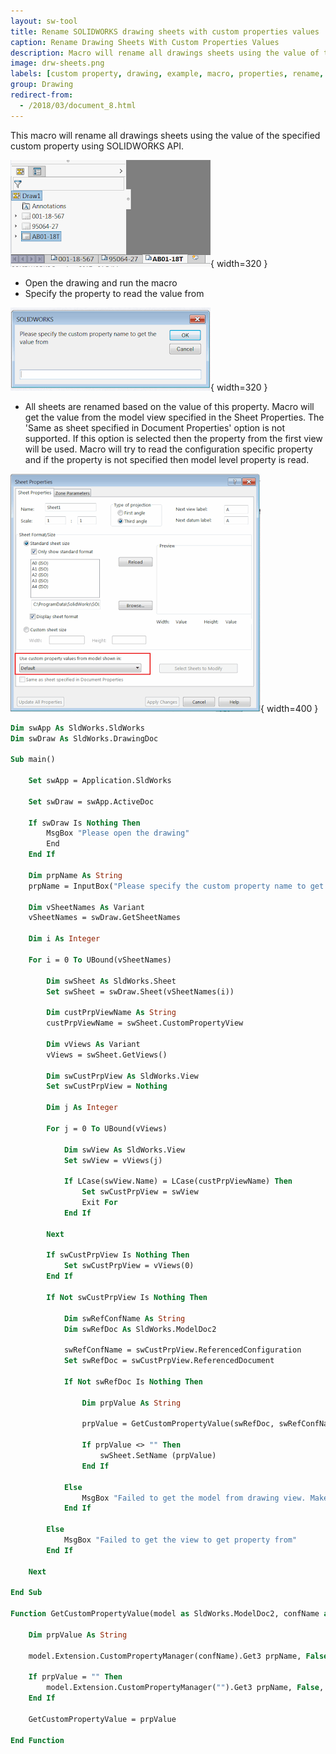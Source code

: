 ```yaml
---
layout: sw-tool
title: Rename SOLIDWORKS drawing sheets with custom properties values
caption: Rename Drawing Sheets With Custom Properties Values
description: Macro will rename all drawings sheets using the value of the specified custom property using SOLIDWORKS API
image: drw-sheets.png
labels: [custom property, drawing, example, macro, properties, rename, sheet, solidworks api, vba]
group: Drawing
redirect-from:
  - /2018/03/document_8.html
---
```

This macro will rename all drawings sheets using the value of the specified custom property using SOLIDWORKS API.

![List of sheets in the drawing](drw-sheets.png){ width=320 }

* Open the drawing and run the macro
* Specify the property to read the value from

![Popup form for property name input](get-prp-name.png){ width=320 }

* All sheets are renamed based on the value of this property. Macro will get the value from the model view specified in the Sheet Properties.
The 'Same as sheet specified in Document Properties'  option is not supported.
If this option is selected then the property from the first view will be used.
Macro will try to read the configuration specific property and if the property is not specified then model level property is read.

![Use custom properties value from model option in the sheet properties](use-custom-prps-from-view-sheet-property.png){ width=400 }

~~~ vb
Dim swApp As SldWorks.SldWorks
Dim swDraw As SldWorks.DrawingDoc

Sub main()

    Set swApp = Application.SldWorks
    
    Set swDraw = swApp.ActiveDoc
    
    If swDraw Is Nothing Then
        MsgBox "Please open the drawing"
        End
    End If
    
    Dim prpName As String
    prpName = InputBox("Please specify the custom property name to get the value from")
    
    Dim vSheetNames As Variant
    vSheetNames = swDraw.GetSheetNames
    
    Dim i As Integer
    
    For i = 0 To UBound(vSheetNames)
        
        Dim swSheet As SldWorks.Sheet
        Set swSheet = swDraw.Sheet(vSheetNames(i))
        
        Dim custPrpViewName As String
        custPrpViewName = swSheet.CustomPropertyView
        
        Dim vViews As Variant
        vViews = swSheet.GetViews()
        
        Dim swCustPrpView As SldWorks.View
        Set swCustPrpView = Nothing
        
        Dim j As Integer
        
        For j = 0 To UBound(vViews)
            
            Dim swView As SldWorks.View
            Set swView = vViews(j)
            
            If LCase(swView.Name) = LCase(custPrpViewName) Then
                Set swCustPrpView = swView
                Exit For
            End If
            
        Next
        
        If swCustPrpView Is Nothing Then
            Set swCustPrpView = vViews(0)
        End If
        
        If Not swCustPrpView Is Nothing Then
            
            Dim swRefConfName As String
            Dim swRefDoc As SldWorks.ModelDoc2
            
            swRefConfName = swCustPrpView.ReferencedConfiguration
            Set swRefDoc = swCustPrpView.ReferencedDocument
            
            If Not swRefDoc Is Nothing Then
                
                Dim prpValue As String
                
                prpValue = GetCustomPropertyValue(swRefDoc, swRefConfName, prpName)
                
                If prpValue <> "" Then
                    swSheet.SetName (prpValue)
                End If
                
            Else
                MsgBox "Failed to get the model from drawing view. Make sure that the drawing is not lightweight"
            End If
            
        Else
            MsgBox "Failed to get the view to get property from"
        End If
        
    Next
    
End Sub

Function GetCustomPropertyValue(model as SldWorks.ModelDoc2, confName as String, prpName As String) As String
    
    Dim prpValue As String
                
    model.Extension.CustomPropertyManager(confName).Get3 prpName, False, "", prpValue
    
    If prpValue = "" Then
        model.Extension.CustomPropertyManager("").Get3 prpName, False, "", prpValue
    End If
    
    GetCustomPropertyValue = prpValue
    
End Function
~~~


